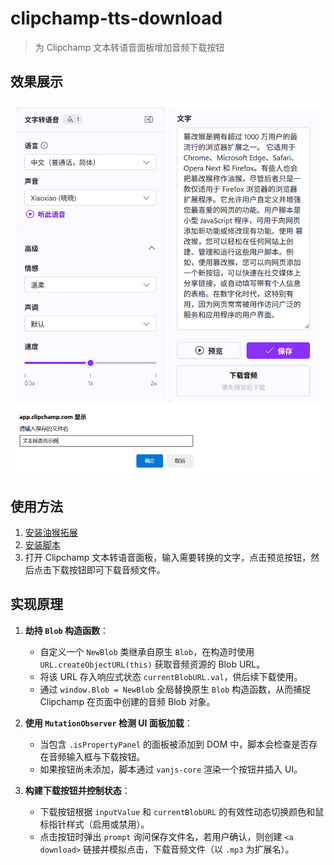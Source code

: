 # clipchamp-tts-download

> 为 Clipchamp 文本转语音面板增加音频下载按钮

## 效果展示

![](./image/2025-06-03_145031.jpg)

## 使用方法

1. [安装油猴拓展](https://www.tampermonkey.net/)
2. [安装脚本](https://greasyfork.org/zh-CN/scripts/538156-clipchamp-tts-download)
3. 打开 Clipchamp 文本转语音面板，输入需要转换的文字，点击预览按钮，然后点击下载按钮即可下载音频文件。

## 实现原理

1. **劫持 `Blob` 构造函数**：

   * 自定义一个 `NewBlob` 类继承自原生 `Blob`，在构造时使用 `URL.createObjectURL(this)` 获取音频资源的 Blob URL。
   * 将该 URL 存入响应式状态 `currentBlobURL.val`，供后续下载使用。
   * 通过 `window.Blob = NewBlob` 全局替换原生 `Blob` 构造函数，从而捕捉 Clipchamp 在页面中创建的音频 Blob 对象。

2. **使用 `MutationObserver` 检测 UI 面板加载**：

   * 当包含 `.isPropertyPanel` 的面板被添加到 DOM 中，脚本会检查是否存在音频输入框与下载按钮。
   * 如果按钮尚未添加，脚本通过 `vanjs-core` 渲染一个按钮并插入 UI。

3. **构建下载按钮并控制状态**：

   * 下载按钮根据 `inputValue` 和 `currentBlobURL` 的有效性动态切换颜色和鼠标指针样式（启用或禁用）。
   * 点击按钮时弹出 `prompt` 询问保存文件名，若用户确认，则创建 `<a download>` 链接并模拟点击，下载音频文件（以 `.mp3` 为扩展名）。
